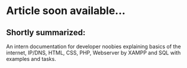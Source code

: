 # Article soon available...

## Shortly summarized:
An intern documentation for developer noobies explaining basics of the internet, IP/DNS, HTML, CSS, PHP, Webserver by XAMPP and SQL with examples and tasks.